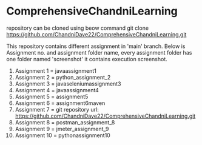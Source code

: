 # ComprehensiveChandniLearning
repository can be cloned using beow command
git clone https://github.com/ChandniDave22/ComprehensiveChandniLearning.git

This repository contains different assignment in 'main' branch.
Below is Assignment no. and assignment folder name, every assignment folder has one folder named 'screenshot' it contains execution screenshot.
1. Assignment 1 = javaassignment1
2. Assignment 2 = python_assignment_2
3. Assignment 3 = javaseleniumassignment3
4. Assignment 4 = javaassignment4
5. Assignment 5 = assignment5
6. Assignment 6 = assignment6maven
7. Assignment 7 = git repository url: https://github.com/ChandniDave22/ComprehensiveChandniLearning.git
8. Assignment 8 = postman_assignment_8
9. Assignment 9 = jmeter_assignment_9
10. Assignment 10 = pythonassignment10